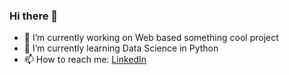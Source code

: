 ### Hi there 👋

- 🔭 I’m currently working on Web based something cool project
- 🌱 I’m currently learning Data Science in Python
- 📫 How to reach me: [LinkedIn](https://www.linkedin.com/in/indraoli429/)
<!--
- 🔭 I’m currently working on 
- 🌱 I’m currently learning 
- 👯 I’m looking to collaborate on ...
- 🤔 I’m looking for help with ...
- 💬 Ask me about ...
- 📫 How to reach me: ...
- 😄 Pronouns: ...
- ⚡ Fun fact: ...

-->
<!-- [![IBO's github stats](https://github-readme-stats.vercel.app/api?username=indraoli429&count_private=true&show_icons=true)](https://github.com/anuraghazra/github-readme-stats)
![Top Languages](https://github-readme-stats.vercel.app/api/top-langs/?username=indraoli429&layout=compact&theme=graywhite)
[![GitHub Streak](http://github-readme-streak-stats.herokuapp.com?user=indraoli429&theme=nightowl&hide_border=true)](https://git.io/streak-stats) -->
